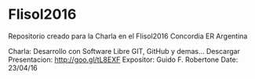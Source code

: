 # Flisol2016

Repositorio creado para la Charla en el Flisol2016 Concordia ER Argentina

Charla: Desarrollo con Software Libre GIT, GitHub y demas...
Descargar Presentacion: http://goo.gl/tL8EXF
Expositor: Guido F. Robertone
Date: 23/04/16
